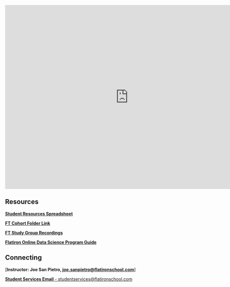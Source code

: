 <iframe src="https://calendar.google.com/calendar/embed?src=flatironschool.com_29gu8sr92lm2t2gakfmvdakc48%40group.calendar.google.com&ctz=America%2FNew_York" style="border: 0" width="800" height="600" frameborder="0" scrolling="no"></iframe>

<!--- Resources Section --->

## Resources

[**Student Resources Spreadsheet**](https://docs.google.com/spreadsheets/d/1CNGDhjcQZDRx2sWByd2v-mgUOjy13Cd_hQYVXPuzEDE/edit#gid=666583018)

[**FT Cohort Folder Link**](https://drive.google.com/open?id=13pgpTApOBIasRw22lJsMbAQhvq4AFMEK)

[**FT Study Group Recordings**](https://drive.google.com/open?id=1g4oFlhVJ5CltKqpVoM1CldrSRT2OyRASq2FX6PhwCNI)

[**Flatiron Online Data Science Program Guide**](https://drive.google.com/file/d/19A8VN5AIjTfF0iayuW__elrVGb5_d7Bh/view?usp=sharing)


<!--- Connecting --->

## Connecting

[**Instructor: Joe San Pietro, joe.sanpietro@flatironschool.com**]

[**Student Services Email** - studentservices@flatironschool.com](mailto:studentservices@flatironschool.com)


